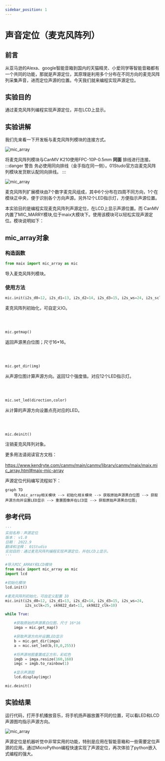 ```yaml
---
sidebar_position: 1
---
```


# 声音定位（麦克风阵列）

## 前言
从亚马逊的Alexa、google智能音箱到国内的天猫精灵、小爱同学等智能音箱都有一个共同的功能，那就是声源定位，其原理是利用多个分布在不同方向的麦克风阵列采集声音，进而定位声源的位置。今天我们就来编程实现声源定位。


## 实验目的
通过麦克风阵列编程实现声源定位，并在LCD上显示。

## 实验讲解

我们先来看一下开发板与麦克风阵列模块的连接方式。

![mic_array](./img/mic_array/mic_array1.png)

将麦克风阵列模块与CanMV K210使用FPC-10P-0.5mm **同面** 排线进行连接。
:::danger 警告
务必使用同向排线（金手指在同一侧）。01Studo官方店麦克风阵列模块发货默认配同向排线。
:::

![mic_array](./img/mic_array/mic_array2.png)

麦克风阵列扩展模块由7个数字麦克风组成，其中6个分布在四周不同方向，1个在模块正中央，便于识别各个方向声源。另外12个LED指示灯，方便指示声源位置。

本实验目的是编程实现麦克风阵列声源定位，在LCD上显示声源位置。而 CanMV内置了MIC_MARRY模块,位于maix大模块下。使用该模块可以轻松实现声源定位。模块说明如下：


## mic_array对象

### 构造函数
```python
from maix import mic_array as mic
```
导入麦克风阵列模块。

### 使用方法

```python
mic.init(i2s_d0=12, i2s_d1=13, i2s_d2=14, i2s_d3=15, i2s_ws=24, i2s_sclk=25, sk9822_dat=11,  sk9822_clk=10)
```
麦克风阵列初始化，可自定义IO。

<br></br>

```python
mic.getmap()
```
返回声源黑白位图；尺寸16*16。

<br></br>

```python
mic.get_dir(img)
```
从声源位图计算声源方向。返回12个强度值。对应12个LED指示灯。

<br></br>

```python
mic.set_led(direction,color)
```
从计算的声源方向设置点亮对应的LED。

<br></br>

```python
mic.deinit()
```
注销麦克风阵列对象。


更多用法请阅读官方文档：<br></br>
https://www.kendryte.com/canmv/main/canmv/library/canmv/maix/maix.mic_array.html#maix-mic-array

声源定位代码编写流程如下：


```mermaid
graph TD
    导入mic_array相关模块 --> 初始化相关模块 --> 获取原始声源黑白位图 --> 获取声源方向并设置LED显示 --> 重置图像并在LCD显 --> 获取原始声源黑白位图;
```

## 参考代码

```python
'''
实验名称：声源定位
版本： v1.0
日期： 2022.9
翻译和注释： 01Studio
实验目的：通过麦克风阵列编程实现声源定位，并在LCD上显示。
'''

#导入MIC_ARRAY和LCD模块
from maix import mic_array as mic
import lcd

#初始化模块
lcd.init()

#麦克风阵列初始化，可自定义配置 IO
mic.init(i2s_d0=12, i2s_d1=13, i2s_d2=14, i2s_d3=15, i2s_ws=24,
         i2s_sclk=25, sk9822_dat=11, sk9822_clk=10)

while True:

    #获取原始的声源黑白位图，尺寸 16*16
    imga = mic.get_map()

    #获取声源方向并设置LED显示
    b = mic.get_dir(imga)
    a = mic.set_led(b,(0,0,255))

    #将声源地图重置成正方形，彩虹色
    imgb = imga.resize(160,160)
    imgc = imgb.to_rainbow(1)

    #显示声源图
    lcd.display(imgc)

mic.deinit()
```

## 实验结果

运行代码，打开手机播放音乐，将手机扬声器放置不同的位置，可以看LED和LCD声源图均指示声源方向。

![mic_array](./img/mic_array/mic_array3.jpg)

声源定位是机器听觉中非常实用的功能，特别是应用在智能音箱和一些需要定位声源的应用。通过MicroPython编程快速实现了声源定位，再次体验了python嵌入式编程的强大。
